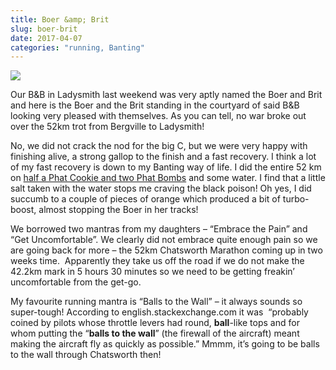 ```yaml
---
title: Boer &amp; Brit
slug: boer-brit
date: 2017-04-07
categories: "running, Banting"
---
```


<p><img src="http://res.cloudinary.com/dy6grlu8z/image/upload/v1558841685/u0h24prcs122fltozgxv.jpg"/></p>
<p>Our B&amp;B in Ladysmith last weekend was very aptly named the Boer and Brit and here is the Boer and the Brit standing in the courtyard of said B&amp;B looking very pleased with themselves. As you can tell, no war broke out over the 52km trot from Bergville to Ladysmith!</p>
<p>No, we did not crack the nod for the big C, but we were very happy with finishing alive, a strong gallop to the finish and a fast recovery. I think a lot of my fast recovery is down to my Banting way of life. I did the entire 52 km on <a href="https://www.facebook.com/naturalphatgirls/">half a Phat Cookie and two Phat Bombs</a> and some water. I find that a little salt taken with the water stops me craving the black poison! Oh yes, I did succumb to a couple of pieces of orange which produced a bit of turbo-boost, almost stopping the Boer in her tracks!</p>
<p>We borrowed two mantras from my daughters – “Embrace the Pain” and “Get Uncomfortable”. We clearly did not embrace quite enough pain so we are going back for more – the 52km Chatsworth Marathon coming up in two weeks time.  Apparently they take us off the road if we do not make the 42.2km mark in 5 hours 30 minutes so we need to be getting freakin’ uncomfortable from the get-go.</p>
<p>My favourite running mantra is “Balls to the Wall” – it always sounds so super-tough! According to english.stackexchange.com it was  “probably coined by pilots whose throttle levers had round, <b>ball</b>-like tops and for whom putting the “<b>balls to the wall</b>” (the firewall of the aircraft) meant making the aircraft fly as quickly as possible.” Mmmm, it’s going to be balls to the wall through Chatsworth then!</p>







